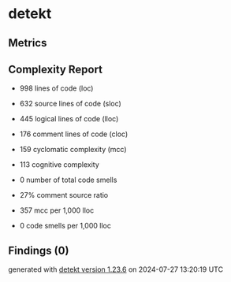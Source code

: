 # detekt

## Metrics

## Complexity Report

* 998 lines of code (loc)

* 632 source lines of code (sloc)

* 445 logical lines of code (lloc)

* 176 comment lines of code (cloc)

* 159 cyclomatic complexity (mcc)

* 113 cognitive complexity

* 0 number of total code smells

* 27% comment source ratio

* 357 mcc per 1,000 lloc

* 0 code smells per 1,000 lloc

## Findings (0)

generated with [detekt version 1.23.6](https://detekt.dev/) on 2024-07-27 13:20:19 UTC
